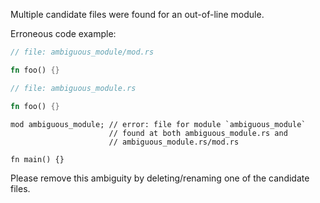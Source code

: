 Multiple candidate files were found for an out-of-line module.

Erroneous code example:

```rust
// file: ambiguous_module/mod.rs

fn foo() {}
```

```rust
// file: ambiguous_module.rs

fn foo() {}
```

```ignore (compile_fail not working here; see Issue #43707)
mod ambiguous_module; // error: file for module `ambiguous_module`
                      // found at both ambiguous_module.rs and
                      // ambiguous_module.rs/mod.rs

fn main() {}
```

Please remove this ambiguity by deleting/renaming one of the candidate files.
